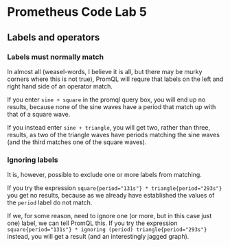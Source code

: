 # Prometheus Code Lab 5

## Labels and operators

### Labels must normally match

In almost all (weasel-words, I believe it is all, but there may be
murky corners where this is not true), PromQL will requre that labels
on the left and right hand side of an operator match.

If you enter `sine + square` in the promql query box, you will end up
no results, because none of the sine waves have a period that match up
with that of a square wave.

If you instead enter `sine + triangle`, you will get two, rather than
three, results, as two of the triangle waves have periods matching the
sine waves (and the third matches one of the square waves).

### Ignoring labels

It is, however, possible to exclude one or more labels from matching.

If you try the expression `square{period="131s"} *
triangle{period="293s"}` you get no results, because as we already
have established the values of the `period` label do not match.

If we, for some reason, need to ignore one (or more, but in this case just one) label, we can tell PromQL this. If you try the expression `square{period="131s"} * ignoring (period) triangle{period="293s"}` instead, you will get a result (and an interestingly jagged graph).